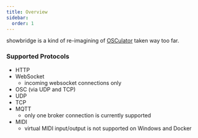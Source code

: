 ```yaml
---
title: Overview
sidebar:
  order: 1
---
```


showbridge is a kind of re-imagining of [OSCulator](https://osculator.net/) taken way too far.

### Supported Protocols
- HTTP
- WebSocket
    - incoming websocket connections only
- OSC (via UDP and TCP)
- UDP
- TCP
- MQTT
    - only one broker connection is currently supported
- MIDI
  - virtual MIDI input/output is not supported on Windows and Docker